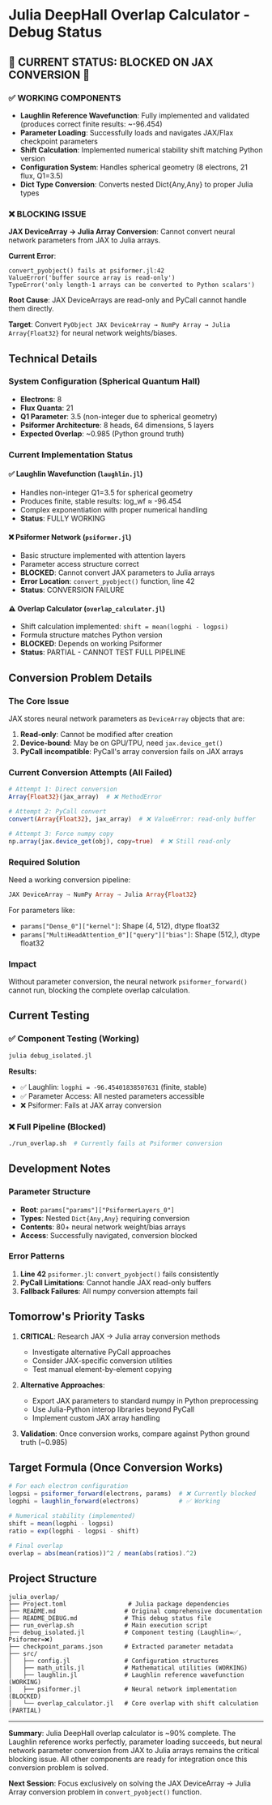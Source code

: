 # Julia DeepHall Overlap Calculator - Debug Status

## 🚧 CURRENT STATUS: BLOCKED ON JAX CONVERSION 🚧

### ✅ WORKING COMPONENTS
- **Laughlin Reference Wavefunction**: Fully implemented and validated (produces correct finite results: ~-96.454)
- **Parameter Loading**: Successfully loads and navigates JAX/Flax checkpoint parameters
- **Shift Calculation**: Implemented numerical stability shift matching Python version
- **Configuration System**: Handles spherical geometry (8 electrons, 21 flux, Q1=3.5)
- **Dict Type Conversion**: Converts nested Dict{Any,Any} to proper Julia types

### ❌ BLOCKING ISSUE
**JAX DeviceArray → Julia Array Conversion**: Cannot convert neural network parameters from JAX to Julia arrays.

**Current Error**: 
```
convert_pyobject() fails at psiformer.jl:42
ValueError('buffer source array is read-only')
TypeError('only length-1 arrays can be converted to Python scalars')
```

**Root Cause**: JAX DeviceArrays are read-only and PyCall cannot handle them directly.

**Target**: Convert `PyObject JAX DeviceArray → NumPy Array → Julia Array{Float32}` for neural network weights/biases.

## Technical Details

### System Configuration (Spherical Quantum Hall)
- **Electrons**: 8
- **Flux Quanta**: 21  
- **Q1 Parameter**: 3.5 (non-integer due to spherical geometry)
- **Psiformer Architecture**: 8 heads, 64 dimensions, 5 layers
- **Expected Overlap**: ~0.985 (Python ground truth)

### Current Implementation Status

#### ✅ Laughlin Wavefunction (`laughlin.jl`)
- Handles non-integer Q1=3.5 for spherical geometry
- Produces finite, stable results: log_wf ≈ -96.454
- Complex exponentiation with proper numerical handling
- **Status**: FULLY WORKING

#### ❌ Psiformer Network (`psiformer.jl`) 
- Basic structure implemented with attention layers
- Parameter access structure correct
- **BLOCKED**: Cannot convert JAX parameters to Julia arrays
- **Error Location**: `convert_pyobject()` function, line 42
- **Status**: CONVERSION FAILURE

#### ⚠️ Overlap Calculator (`overlap_calculator.jl`)
- Shift calculation implemented: `shift = mean(logphi - logpsi)`
- Formula structure matches Python version
- **BLOCKED**: Depends on working Psiformer
- **Status**: PARTIAL - CANNOT TEST FULL PIPELINE

## Conversion Problem Details

### The Core Issue
JAX stores neural network parameters as `DeviceArray` objects that are:
1. **Read-only**: Cannot be modified after creation
2. **Device-bound**: May be on GPU/TPU, need `jax.device_get()`
3. **PyCall incompatible**: PyCall's array conversion fails on JAX arrays

### Current Conversion Attempts (All Failed)
```julia
# Attempt 1: Direct conversion
Array{Float32}(jax_array)  # ❌ MethodError

# Attempt 2: PyCall convert
convert(Array{Float32}, jax_array)  # ❌ ValueError: read-only buffer

# Attempt 3: Force numpy copy
np.array(jax.device_get(obj), copy=true)  # ❌ Still read-only
```

### Required Solution
Need a working conversion pipeline:
```julia
JAX DeviceArray → NumPy Array → Julia Array{Float32}
```

For parameters like:
- `params["Dense_0"]["kernel"]`: Shape (4, 512), dtype float32
- `params["MultiHeadAttention_0"]["query"]["bias"]`: Shape (512,), dtype float32

### Impact
Without parameter conversion, the neural network `psiformer_forward()` cannot run, blocking the complete overlap calculation.

## Current Testing

### ✅ Component Testing (Working)
```bash
julia debug_isolated.jl
```

**Results:**
- ✅ Laughlin: `logphi = -96.45401838507631` (finite, stable)
- ✅ Parameter Access: All nested parameters accessible
- ❌ Psiformer: Fails at JAX array conversion

### ❌ Full Pipeline (Blocked)
```bash
./run_overlap.sh  # Currently fails at Psiformer conversion
```

## Development Notes

### Parameter Structure
- **Root**: `params["params"]["PsiformerLayers_0"]`  
- **Types**: Nested `Dict{Any,Any}` requiring conversion
- **Contents**: 80+ neural network weight/bias arrays
- **Access**: Successfully navigated, conversion blocked

### Error Patterns
1. **Line 42** `psiformer.jl`: `convert_pyobject()` fails consistently  
2. **PyCall Limitations**: Cannot handle JAX read-only buffers
3. **Fallback Failures**: All numpy conversion attempts fail

## Tomorrow's Priority Tasks

1. **CRITICAL**: Research JAX → Julia array conversion methods
   - Investigate alternative PyCall approaches
   - Consider JAX-specific conversion utilities
   - Test manual element-by-element copying

2. **Alternative Approaches**:
   - Export JAX parameters to standard numpy in Python preprocessing
   - Use Julia-Python interop libraries beyond PyCall
   - Implement custom JAX array handling

3. **Validation**: Once conversion works, compare against Python ground truth (~0.985)

## Target Formula (Once Conversion Works)

```julia
# For each electron configuration  
logpsi = psiformer_forward(electrons, params)  # ❌ Currently blocked
logphi = laughlin_forward(electrons)           # ✅ Working

# Numerical stability (implemented)
shift = mean(logphi - logpsi)
ratio = exp(logphi - logpsi - shift)

# Final overlap  
overlap = abs(mean(ratios))^2 / mean(abs(ratios).^2)
```

## Project Structure

```
julia_overlap/
├── Project.toml                 # Julia package dependencies  
├── README.md                   # Original comprehensive documentation
├── README_DEBUG.md             # This debug status file
├── run_overlap.sh              # Main execution script
├── debug_isolated.jl           # Component testing (Laughlin=✅, Psiformer=❌)
├── checkpoint_params.json      # Extracted parameter metadata
├── src/
│   ├── config.jl               # Configuration structures
│   ├── math_utils.jl           # Mathematical utilities (WORKING)
│   ├── laughlin.jl             # Laughlin reference wavefunction (WORKING) 
│   ├── psiformer.jl            # Neural network implementation (BLOCKED)
│   └── overlap_calculator.jl   # Core overlap with shift calculation (PARTIAL)
```

---

**Summary**: Julia DeepHall overlap calculator is ~90% complete. The Laughlin reference works perfectly, parameter loading succeeds, but neural network parameter conversion from JAX to Julia arrays remains the critical blocking issue. All other components are ready for integration once this conversion problem is solved.

**Next Session**: Focus exclusively on solving the JAX DeviceArray → Julia Array conversion problem in `convert_pyobject()` function.